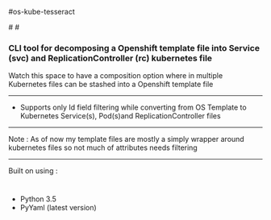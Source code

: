 #os-kube-tesseract
<head>
<title>os-kube-tesseract :: A CLI based tool for transforming Openshift template files to Kubernetes file(s)</title>
<meta name='keywords' content='openshift, kubernetes, transform templates, tesseract, decompose template files, osaka'>
</head>
#
#
<h3>CLI tool for decomposing a Openshift template file into Service (svc) and ReplicationController (rc) kubernetes file
</h3>

Watch this space to have a composition option where in multiple Kubernetes files can be stashed into a Openshift template file
****
 - Supports only Id field filtering while converting from OS Template to Kubernetes Service(s), Pod(s)and ReplicationController files

*****
Note : As of now my template files are mostly a simply wrapper around kubernetes files so not much of attributes needs filtering
******
Built on using :
#
   - Python 3.5
   - PyYaml (latest version)
